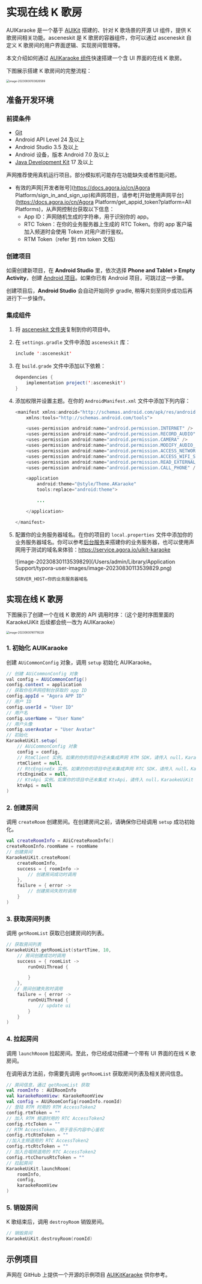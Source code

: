 # 实现在线 K 歌房

AUIKaraoke 是一个基于 [AUIKit](https://github.com/AgoraIO-Community/AUIKit/blob/main/Android/README.zh.md) 搭建的、针对 K 歌场景的开源  UI 组件，提供 K 歌房间相关功能。asceneskit 是 K 歌房的容器组件，你可以通过 asceneskit 自定义 K 歌房间的用户界面逻辑、实现房间管理等。

本文介绍如何通过 [AUIKaraoke 组件](#link-to-description)快速搭建一个含 UI 界面的在线 K 歌房。

下图展示搭建 K 歌房间的完整流程：

<img src="/Users/admin/Library/Application Support/typora-user-images/image-20230830103826589.png" alt="image-20230830103826589" style="zoom:50%;" />

## 准备开发环境

### 前提条件

- [Git](https://git-scm.com/downloads)
- Android API Level 24 及以上
- Android Studio 3.5 及以上
- Android 设备，版本 Android 7.0 及以上
- [Java Development Kit](https://www.oracle.com/java/technologies/javase-downloads.html) 17 及以上

<Admonition type="caution" title="注意">

声网推荐使用真机运行项目。部分模拟机可能存在功能缺失或者性能问题。

</Admonition>

- 有效的声网[开发者账号](https://docs.agora.io/cn/Agora Platform/sign_in_and_sign_up)和声网项目，请参考[开始使用声网平台](https://docs.agora.io/cn/Agora Platform/get_appid_token?platform=All Platforms)，从声网控制台获取以下信息：
  - App ID：声网随机生成的字符串，用于识别你的 app。
  - RTC Token：在你的业务服务器上生成的 RTC Token。你的 app 客户端加入频道时会使用 Token 对用户进行鉴权。
  - RTM Token（refer 到 rtm token 文档）

### 创建项目

如需创建新项目，在 **Android Studio** 里，依次选择 **Phone and Tablet > Empty Activity**，创建 [Android 项目](https://developer.android.com/studio/projects/create-project)。如果你已有 Android 项目，可跳过这一步骤。

<Admonition type="info" title="信息">创建项目后，**Android Studio** 会自动开始同步 gradle, 稍等片刻至同步成功后再进行下一步操作。

</Admonition>

### 集成组件

1. 将 [asceneskit 文件夹](https://github.com/AgoraIO-Community/AUIKitKaraoke/tree/main/Android/asceneskit)复制到你的项目中。

2. 在 `settings.gradle` 文件中添加 `asceneskit` 库：

   ```java
   include ':asceneskit'
   ```

3. 在 `build.grade` 文件中添加以下依赖：

   ```java
   dependencies {
       implementation project(':asceneskit')
   }
   ```

4. 添加权限并设置主题。在你的 `AndroidManifest.xml` 文件中添加下列内容：

   ```java
   <manifest xmlns:android="http://schemas.android.com/apk/res/android"
       xmlns:tools="http://schemas.android.com/tools">

       <uses-permission android:name="android.permission.INTERNET" />
       <uses-permission android:name="android.permission.RECORD_AUDIO" />
       <uses-permission android:name="android.permission.CAMERA" />
       <uses-permission android:name="android.permission.MODIFY_AUDIO_SETTINGS" />
       <uses-permission android:name="android.permission.ACCESS_NETWORK_STATE" />
       <uses-permission android:name="android.permission.ACCESS_WIFI_STATE" />
       <uses-permission android:name="android.permission.READ_EXTERNAL_STORAGE" />
       <uses-permission android:name="android.permission.CALL_PHONE" />

       <application
           android:theme="@style/Theme.AKaraoke"
           tools:replace="android:theme">

           ...

       </application>

   </manifest>
   ```

5. 配置你的业务服务器域名。在你的项目的 `local.properties` 文件中添加你的业务服务器域名。你可以参考[后台服务](https://github.com/AgoraIO-Community/AUIKitKaraoke/blob/main/backend/README_zh.md)来搭建你的业务服务器，也可以使用声网用于测试的域名来体验：https://service.agora.io/uikit-karaoke

   ![image-20230830113539829](/Users/admin/Library/Application Support/typora-user-images/image-20230830113539829.png)

   ```java
   SERVER_HOST=你的业务服务器域名
   ```

## 实现在线 K 歌房

下图展示了创建一个在线 K 歌房的 API 调用时序：（这个是时序图里面的KaraokeUiKit 后续都会统一改为 AUIKaraoke）

<img src="/Users/admin/Library/Application Support/typora-user-images/image-20230830161719228.png" alt="image-20230830161719228" style="zoom:50%;"/>

### 1. 初始化 AUIKaraoke

创建 `AUiCommonConfig` 对象，调用 `setup` 初始化 AUIKaraoke。

```java
// 创建 AUiCommonConfig 对象
val config = AUiCommonConfig()
config.context = application
// 获取你在声网控制台获取的 app ID
config.appId = "Agora APP ID"
// 用户 ID
config.userId = "User ID"
// 用户名
config.userName = "User Name"
// 用户头像
config.userAvatar = "User Avatar"
// 初始化
KaraokeUiKit.setup(
    // AUiCommonConfig 对象
    config = config,
    // RtmClient 实例。如果的你的项目中还未集成声网 RTM SDK，请传入 null，KaraokeUiKit 内部会自行创建
    rtmClient = null,
    // RtcEngineEx 实例。如果的你的项目中还未集成声网 RTC SDK，请传入 null，KaraokeUiKit 内部会自行创建
    rtcEngineEx = null,
    // KtvApi 实例。如果你的项目中还未集成 KtvApi，请传入 null，KaraokeUiKit 内部会自行创建
    ktvApi = null
)
```

### 2. 创建房间

调用 `createRoom` 创建房间。在创建房间之前，请确保你已经调用 `setup` 成功初始化。

```kotlin
val createRoomInfo = AUiCreateRoomInfo()
createRoomInfo.roomName = roomName
// 创建房间
KaraokeUiKit.createRoom(
    createRoomInfo,
    success = { roomInfo ->
        // 创建房间成功时调用
    },
    failure = { error ->
        // 创建房间失败时调用
    }
)
```

### 3. 获取房间列表

调用 `getRoomList` 获取已创建房间的列表。

```kotlin
// 获取房间列表
KaraokeUiKit.getRoomList(startTime, 10,
    // 房间创建成功时调用
    success = { roomList ->
        runOnUiThread {

        }
    },
   // 房间创建失败时调用
    failure = { error ->
        runOnUiThread {
            // update ui
        }
    }
)
```

### 4. 拉起房间

调用 `launchRooom` 拉起房间。至此，你已经成功搭建一个带有 UI 界面的在线 K 歌房间。

<Abmonition tpye="caution" title="注意">在调用该方法前，你需要先调用 <code>getRoomList</code> 获取房间列表及相关房间信息。</Abmonition>

```kotlin
// 房间信息，通过 getRoomList 获取
val roomInfo : AUIRoomInfo
val karaokeRoomView: KaraokeRoomView
val config = AUiRoomConfig(roomInfo.roomId)
// 登陆 RTM 时用的 RTM AccessToken2
config.rtmToken = ""
// 加入 RTM 频道时用的 RTC AccessToken2
config.rtcToken = ""
// RTM AccessToken，用于音乐内容中心鉴权
config.rtcRtmToken = ""
//加入主频道用的 RTC AccessToken2
config.rtcRtcToken = ""
// 加入合唱频道用的 RTC AccessToken2
config.rtcChorusRtcToken = ""
// 拉起房间
KaraokeUiKit.launchRoom(
    roomInfo,
    config,
    karaokeRoomView
)
```

### 5. 销毁房间

K 歌结束后，调用 `destroyRoom` 销毁房间。

```kotlin
// 销毁房间
KaraokeUiKit.destroyRoom(roomId)
```

## 示例项目

声网在 GitHub 上提供一个开源的示例项目 [AUIKitKaraoke](https://github.com/AgoraIO-Community/AUIKitKaraoke/tree/main/Android) 供你参考。

